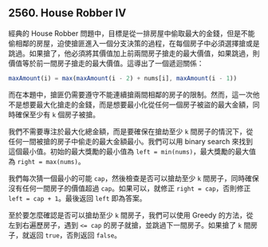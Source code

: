 ## 2560. House Robber IV

經典的 House Robber 問題中，目標是從一排房屋中偷取最大的金錢，但是不能偷相鄰的房屋，迫使搶匪進入一個分支決策的過程，在每個房子中必須選擇搶或是跳過。如果搶了，他必須將其價值加上前兩間房子搶走的最大價值，如果跳過，則價值等於前一間房子搶走的最大價值。這導出了一個遞迴關係：

```ts
maxAmount(i) = max(maxAmount(i - 2) + nums[i], maxAmount(i - 1))
```

而在本題中，搶匪仍需要遵守不能連續搶兩間相鄰的房子的限制。然而，這一次他不是想要最大化搶走的金錢，而是想要最小化從任何一個房子被盜的最大金額，同時確保至少有 `k` 個房子被搶。

我們不需要專注於最大化總金額，而是要確保在搶劫至少 `k` 間房子的情況下，從任何一間被搶的房子中偷走的最大金額最小。我們可以用 binary search 來找到這個最小值。初始的最大獎勵的最小值為 `left = min(nums)`，最大獎勵的最大值為 `right = max(nums)`。

我們每次猜一個最小的可能 `cap`，然後檢查是否可以搶劫至少 `k` 間房子，同時確保沒有任何一間房子的價值超過 `cap`。如果可以，就修正 `right = cap`，否則修正 `left = cap + 1`。最後返回 `left` 即為答案。

至於要怎麼確認是否可以搶劫至少 `k` 間房子，我們可以使用 Greedy 的方法，從左到右遍歷房子，遇到 `<= cap` 的房子就搶，並跳過下一間房子。如果搶了 `k` 間房子，就返回 `true`，否則返回 `false`。
